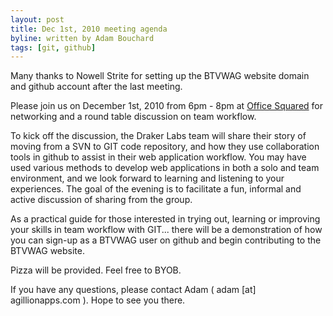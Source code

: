 ```yaml
---
layout: post
title: Dec 1st, 2010 meeting agenda
byline: written by Adam Bouchard
tags: [git, github]
---
```


Many thanks to Nowell Strite for setting up the BTVWAG website domain and github account after the last meeting.

Please join us on December 1st, 2010 from 6pm - 8pm at [Office Squared](http://www.officesquaredvt.com/) for networking and a round table discussion on team workflow.  

To kick off the discussion, the Draker Labs team will share their story of moving from a SVN to GIT code repository, and how they use collaboration tools in github to assist in their web application workflow.  You may have used various methods to develop web applications in both a solo and team environment, and we look forward to learning and listening to your experiences.  The goal of the evening is to facilitate a fun, informal and active discussion of sharing from the group. 

As a practical guide for those interested in trying out, learning or improving your skills in team workflow with GIT... there will be a demonstration of how you can sign-up as a BTVWAG user on github and begin contributing to the BTVWAG website. 

Pizza will be provided.  Feel free to BYOB.

If you have any questions, please contact Adam ( adam [at] agillionapps.com ). Hope to see you there.

